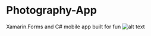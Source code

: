 # Photography-App
Xamarin.Forms and C# mobile app built for fun
![alt text](http://www.thomashalston.com/wp-content/uploads/2020/12/Website-Image.jpg)
